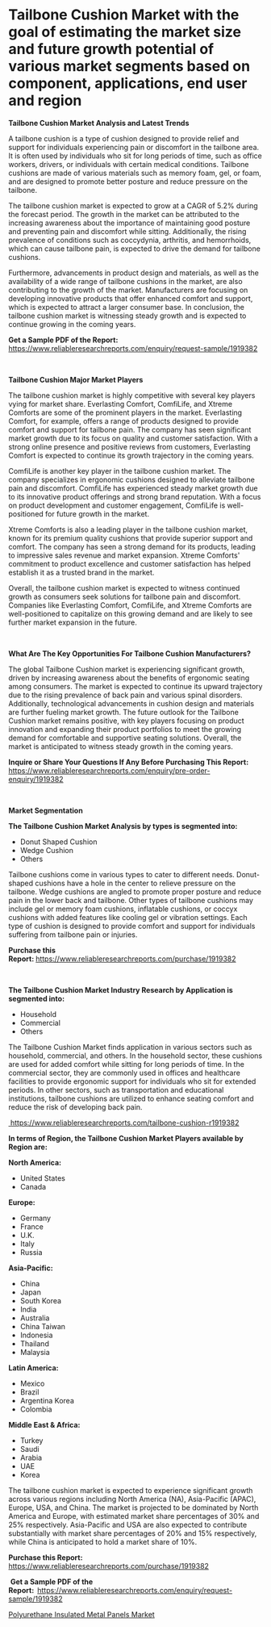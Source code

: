 <p><h1>Tailbone Cushion Market with the goal of estimating the market size and future growth potential of various market segments based on component, applications, end user and region</h1></p><p><strong>Tailbone Cushion Market Analysis and Latest Trends</strong></p>
<p><p>A tailbone cushion is a type of cushion designed to provide relief and support for individuals experiencing pain or discomfort in the tailbone area. It is often used by individuals who sit for long periods of time, such as office workers, drivers, or individuals with certain medical conditions. Tailbone cushions are made of various materials such as memory foam, gel, or foam, and are designed to promote better posture and reduce pressure on the tailbone.</p><p>The tailbone cushion market is expected to grow at a CAGR of 5.2% during the forecast period. The growth in the market can be attributed to the increasing awareness about the importance of maintaining good posture and preventing pain and discomfort while sitting. Additionally, the rising prevalence of conditions such as coccydynia, arthritis, and hemorrhoids, which can cause tailbone pain, is expected to drive the demand for tailbone cushions.</p><p>Furthermore, advancements in product design and materials, as well as the availability of a wide range of tailbone cushions in the market, are also contributing to the growth of the market. Manufacturers are focusing on developing innovative products that offer enhanced comfort and support, which is expected to attract a larger consumer base. In conclusion, the tailbone cushion market is witnessing steady growth and is expected to continue growing in the coming years.</p></p>
<p><strong>Get a Sample PDF of the Report:&nbsp;</strong> <a href="https://www.reliableresearchreports.com/enquiry/request-sample/1919382">https://www.reliableresearchreports.com/enquiry/request-sample/1919382</a></p>
<p>&nbsp;</p>
<p><strong>Tailbone Cushion Major Market Players</strong></p>
<p><p>The tailbone cushion market is highly competitive with several key players vying for market share. Everlasting Comfort, ComfiLife, and Xtreme Comforts are some of the prominent players in the market. Everlasting Comfort, for example, offers a range of products designed to provide comfort and support for tailbone pain. The company has seen significant market growth due to its focus on quality and customer satisfaction. With a strong online presence and positive reviews from customers, Everlasting Comfort is expected to continue its growth trajectory in the coming years.</p><p>ComfiLife is another key player in the tailbone cushion market. The company specializes in ergonomic cushions designed to alleviate tailbone pain and discomfort. ComfiLife has experienced steady market growth due to its innovative product offerings and strong brand reputation. With a focus on product development and customer engagement, ComfiLife is well-positioned for future growth in the market.</p><p>Xtreme Comforts is also a leading player in the tailbone cushion market, known for its premium quality cushions that provide superior support and comfort. The company has seen a strong demand for its products, leading to impressive sales revenue and market expansion. Xtreme Comforts' commitment to product excellence and customer satisfaction has helped establish it as a trusted brand in the market.</p><p>Overall, the tailbone cushion market is expected to witness continued growth as consumers seek solutions for tailbone pain and discomfort. Companies like Everlasting Comfort, ComfiLife, and Xtreme Comforts are well-positioned to capitalize on this growing demand and are likely to see further market expansion in the future.</p></p>
<p>&nbsp;</p>
<p><strong>What Are The Key Opportunities For Tailbone Cushion Manufacturers?</strong></p>
<p><p>The global Tailbone Cushion market is experiencing significant growth, driven by increasing awareness about the benefits of ergonomic seating among consumers. The market is expected to continue its upward trajectory due to the rising prevalence of back pain and various spinal disorders. Additionally, technological advancements in cushion design and materials are further fueling market growth. The future outlook for the Tailbone Cushion market remains positive, with key players focusing on product innovation and expanding their product portfolios to meet the growing demand for comfortable and supportive seating solutions. Overall, the market is anticipated to witness steady growth in the coming years.</p></p>
<p><strong>Inquire or Share Your Questions If Any Before Purchasing This Report:</strong> <a href="https://www.reliableresearchreports.com/enquiry/pre-order-enquiry/1919382">https://www.reliableresearchreports.com/enquiry/pre-order-enquiry/1919382</a></p>
<p>&nbsp;</p>
<p><strong>Market Segmentation</strong></p>
<p><strong>The Tailbone Cushion Market Analysis by types is segmented into:</strong></p>
<p><ul><li>Donut Shaped Cushion</li><li>Wedge Cushion</li><li>Others</li></ul></p>
<p><p>Tailbone cushions come in various types to cater to different needs. Donut-shaped cushions have a hole in the center to relieve pressure on the tailbone. Wedge cushions are angled to promote proper posture and reduce pain in the lower back and tailbone. Other types of tailbone cushions may include gel or memory foam cushions, inflatable cushions, or coccyx cushions with added features like cooling gel or vibration settings. Each type of cushion is designed to provide comfort and support for individuals suffering from tailbone pain or injuries.</p></p>
<p><strong>Purchase this Report:&nbsp;</strong><a href="https://www.reliableresearchreports.com/purchase/1919382">https://www.reliableresearchreports.com/purchase/1919382</a></p>
<p>&nbsp;</p>
<p><strong>The Tailbone Cushion Market Industry Research by Application is segmented into:</strong></p>
<p><ul><li>Household</li><li>Commercial</li><li>Others</li></ul></p>
<p><p>The Tailbone Cushion Market finds application in various sectors such as household, commercial, and others. In the household sector, these cushions are used for added comfort while sitting for long periods of time. In the commercial sector, they are commonly used in offices and healthcare facilities to provide ergonomic support for individuals who sit for extended periods. In other sectors, such as transportation and educational institutions, tailbone cushions are utilized to enhance seating comfort and reduce the risk of developing back pain.</p></p>
<p><a href="https://www.reliableresearchreports.com/tailbone-cushion-r1919382">&nbsp;https://www.reliableresearchreports.com/tailbone-cushion-r1919382</a></p>
<p><strong>In terms of Region, the Tailbone Cushion Market Players available by Region are:</strong></p>
<p>
    <p> <strong> North America: </strong>
        <ul>
            <li>United States</li>
            <li>Canada</li>
        </ul>
        </p> 
    <p> <strong> Europe: </strong>
        <ul>
            <li>Germany</li>
            <li>France</li>
            <li>U.K.</li>
            <li>Italy</li>
            <li>Russia</li>
        </ul>
        </p> 
    <p> <strong> Asia-Pacific: </strong>
        <ul>
            <li>China</li>
            <li>Japan</li>
            <li>South Korea</li>
            <li>India</li>
            <li>Australia</li>
            <li>China Taiwan</li>
            <li>Indonesia</li>
            <li>Thailand</li>
            <li>Malaysia</li>
        </ul>
        </p> 
    <p> <strong> Latin America: </strong>
        <ul>
            <li>Mexico</li>
            <li>Brazil</li>
            <li>Argentina Korea</li>
            <li>Colombia</li>
        </ul>
        </p> 
    <p> <strong> Middle East & Africa: </strong>
        <ul>
            <li>Turkey</li>
            <li>Saudi</li>
            <li>Arabia</li>
            <li>UAE</li>
            <li>Korea</li>
        </ul>
    </p>
    </p>
<p><p>The tailbone cushion market is expected to experience significant growth across various regions including North America (NA), Asia-Pacific (APAC), Europe, USA, and China. The market is projected to be dominated by North America and Europe, with estimated market share percentages of 30% and 25% respectively. Asia-Pacific and USA are also expected to contribute substantially with market share percentages of 20% and 15% respectively, while China is anticipated to hold a market share of 10%.</p></p>
<p><strong>Purchase this Report: </strong><a href="https://www.reliableresearchreports.com/purchase/1919382">https://www.reliableresearchreports.com/purchase/1919382</a></p>
<p>&nbsp;<strong>Get a Sample PDF of the Report:&nbsp;&nbsp;</strong><a href="https://www.reliableresearchreports.com/enquiry/request-sample/1919382">https://www.reliableresearchreports.com/enquiry/request-sample/1919382</a></p>
<p><strong></strong></p>
<p><p><a href="https://github.com/LarryPearsongXXfvf/Market-Research-Report-List-1/blob/main/polyurethane-insulated-metal-panels-market.md">Polyurethane Insulated Metal Panels Market</a></p></p>